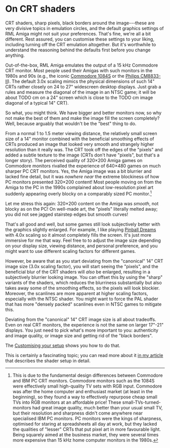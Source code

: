 # On CRT shaders

CRT shaders, sharp pixels, black borders around the image---these are very
divisive topics in emulation circles, and the default graphics settings of RML
Amiga might not suit your preferences. That's fine, we're all a bit different.
Rest assured, you can customise these settings to your liking, including
turning off the CRT emulation altogether. But it's worthwhile to understand
the reasoning behind the defaults first before you change anything.

Out-of-the-box, RML Amiga emulates the output of a 15 kHz Commodore CRT
monitor. Most people used their Amigas with such monitors in the 1980s and 90s
(e.g., the iconic [Commodore 1084S]() or the [Philips CM8833-II]()). The
default 3.0x scaling mimics the physical dimensions of such 14" CRTs
rather closely on 24 to 27" widescreen desktop displays. Just grab a rules and
measure the diagonal of the image in an NTSC game; it will be about TODO cm on
a 24" screen which is close to the TODO cm image diagonal of a typical 14"
CRT).

So what, you might think. We have bigger and better monitors now, so why
not make the best of them and make the image fill the screen completely? Well,
because arguably that wouldn't be the "best" thing to do.

From a normal 1 to 1.5 meter viewing distance, the relatively small screen
size of a 14" monitor combined with the beneficial smoothing effects of CRTs
produced an image that looked very smooth and strangely higher resolution than
it really was. The CRT took off the edges of the "pixels" and added a subtle
texture to the image (CRTs don't have "pixels", but that's a longer story).
The perceived quality of 320&times;200 Amiga games on Commodore monitors
rivalled the experience of 640&times;480 games on much sharper PC CRT
monitors. Yes, the Amiga image was a bit blurrier and lacked fine detail, but
it was _nowhere near_ the extreme blockiness of how PC monitors presented
320&times;200 content! Most people moving on from the Amiga to the PC in the
1990s complained about low-resolution pixel art suddenly appearing overly
blocky on a comparably sized PC monitor.[^1]

Let me stress this again: 320&times;200 content on the Amiga was _smooth_, not
blocky as on the PC! On well-made art, the "pixels" literally melted away; you
did not see jagged stairstep edges but smooth curves! 

That's all good and well, but some games still look subjectively better with
the graphics slightly enlarged. For example, I like playing [Pinball Dreams]()
with 4.0x scaling so it almost completely fills the screen. It's just more
immersive for me that way. Feel free to to adjust the image size
depending on your display size, viewing distance, and personal preference, and
you might want to use different scaling factors for different games.

However, be aware that as you start deviating from the "canonical" 14" CRT
image size (3.0x scaling factor), you will start seeing the "pixels", and the
beneficial blur of the CRT shaders will _also_ be enlarged, resulting in a
subjectively blurrier looking image. You can offset this by using the "sharp"
variants of the shaders, which reduces the blurriness substantially but also
takes away some of the smoothing effects, so the pixels will look blockier.
Moreover, the scanlines are more apparent at higher scaling factors,
especially with the NTSC shader. You might want to force the PAL shader that
has more "densely packed" scanlines even in NTSC games to mitigate this.

Deviating from the "canonical" 14" CRT image size is all about tradeoffs. Even
on real CRT monitors, the experience is not the same on larger 17"-21"
displays. You just need to pick what's more important to you: authenticity and
image quality, or image size and getting rid of the "black borders".

 The [Customising your
setup](customising-your-setup.md) shows you how to do that.

 This is certainly a fascinating topic; you can read more about it [in my
article](TODO) that describes the shader setup in detail.




[^1]: This is due to the fundamental design differences between Commodore and
    IBM PC CRT monitors. Commodore monitors such as the 1084S were effectively
    small high-quality TV sets with RGB input. Commodore was after the home
    computer and enthusiast market (at least in the beginning), so they found
    a way to effectively repurpose cheap small TVs into RGB monitors at an
    affordable price! These small-TVs-turned-monitors had great image quality,
    much better than your usual small TV, but their resolution and sharpness
    didn't come anywhere near specialised IBM PC monitors. PC monitors were
    the kings of sharpness, optimised for staring at spreadsheets all day at
    work, but they lacked the qualities of "lesser" CRTs that put pixel art in
    more favourable light. Being squarely aimed at the business market, they
    were several times more expensive than 15 kHz home computer monitors in
    the 1980s.

